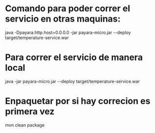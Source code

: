 # Comando para poder correr el servicio en otras maquinas:
java -Dpayara.http.host=0.0.0.0 -jar payara-micro.jar --deploy target/temperature-service.war

# Para correr el servicio de manera local
java -jar payara-micro.jar --deploy target/temperature-service.war  


# Enpaquetar por si hay correcion es primera vez 
mvn clean package

